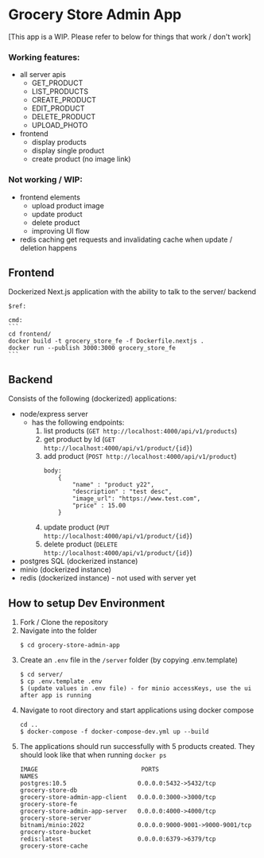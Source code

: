 # Grocery Store Admin App

[This app is a WIP. Please refer to below for things that work / don't work]

### Working features:
* all server apis
    * GET_PRODUCT
    * LIST_PRODUCTS
    * CREATE_PRODUCT
    * EDIT_PRODUCT
    * DELETE_PRODUCT
    * UPLOAD_PHOTO
* frontend 
    * display products
    * display single product
    * create product (no image link)

### Not working / WIP:
* frontend elements 
    * upload product image
    * update product
    * delete product
    * improving UI flow
* redis caching get requests and invalidating cache when update / deletion happens

## Frontend

Dockerized Next.js application with the ability to talk to the server/ backend

    $ref: 

    cmd:
    ```
    cd frontend/
    docker build -t grocery_store_fe -f Dockerfile.nextjs .
    docker run --publish 3000:3000 grocery_store_fe
    ```

## Backend

Consists of the following (dockerized) applications:
* node/express server
    - has the following endpoints:
        1. list products (`GET http://localhost:4000/api/v1/products`)
        2. get product by Id (`GET http://localhost:4000/api/v1/product/{id}`)
        3. add product (`POST http://localhost:4000/api/v1/product`)
            ```
            body: 
                {
                    "name" : "product y22",
                    "description" : "test desc",
                    "image_url": "https://www.test.com",
                    "price" : 15.00
                }
            ```
        4. update product (`PUT http://localhost:4000/api/v1/product/{id}`)
        5. delete product (`DELETE http://localhost:4000/api/v1/product/{id}`)
* postgres SQL (dockerized instance)
* minio (dockerized instance)
* redis (dockerized instance) - not used with server yet

## How to setup Dev Environment

1. Fork / Clone the repository
1. Navigate into the folder
    ```
    $ cd grocery-store-admin-app
    ```
1. Create an `.env` file in the `/server` folder (by copying .env.template)
    ```
    $ cd server/
    $ cp .env.template .env
    $ (update values in .env file) - for minio accessKeys, use the ui after app is running
    ```
1. Navigate to root directory and start applications using docker compose
    ```
    cd .. 
    $ docker-compose -f docker-compose-dev.yml up --build
    ```
1. The applications should run successfully with 5 products created. They should look like that when running `docker ps`
    ```
    IMAGE                             PORTS                             NAMES
    postgres:10.5                    0.0.0.0:5432->5432/tcp             grocery-store-db
    grocery-store-admin-app-client   0.0.0.0:3000->3000/tcp             grocery-store-fe
    grocery-store-admin-app-server   0.0.0.0:4000->4000/tcp             grocery-store-server
    bitnami/minio:2022               0.0.0.0:9000-9001->9000-9001/tcp   grocery-store-bucket
    redis:latest                     0.0.0.0:6379->6379/tcp             grocery-store-cache
    ```